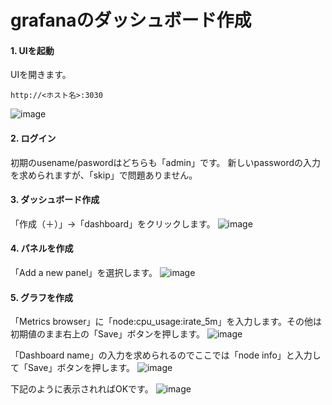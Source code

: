 # grafanaのダッシュボード作成
#### 1. UIを起動
UIを開きます。
```
http://<ホスト名>:3030
```
![image](https://user-images.githubusercontent.com/91726058/172114323-97e72975-668f-4021-8a5b-92414f5658d2.png)
#### 2. ログイン
初期のusename/paswordはどちらも「admin」です。
新しいpasswordの入力を求められますが、「skip」で問題ありません。
#### 3. ダッシュボード作成
「作成（＋）」→「dashboard」をクリックします。
![image](https://user-images.githubusercontent.com/91726058/172120159-b1cd3c92-437d-493a-a5cc-7734f74de322.png)
#### 4. パネルを作成
「Add a new panel」を選択します。
![image](https://user-images.githubusercontent.com/91726058/172120333-b6ecd5da-e091-4452-9b0d-457b64b81680.png)
#### 5. グラフを作成
「Metrics browser」に「node:cpu_usage:irate_5m」を入力します。その他は初期値のまま右上の「Save」ボタンを押します。
![image](https://user-images.githubusercontent.com/91726058/172120644-bd226ae5-fdd3-4463-b6f5-b959d8905034.png)

「Dashboard name」の入力を求められるのでここでは「node info」と入力して「Save」ボタンを押します。
![image](https://user-images.githubusercontent.com/91726058/172121447-6d9f5edc-f15e-4d79-9136-422f70a9864d.png)

下記のように表示されればOKです。
![image](https://user-images.githubusercontent.com/91726058/172121798-832b6a98-11fd-4a3f-950b-7930168f1253.png)
